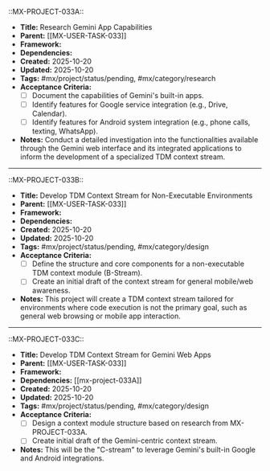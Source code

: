 ::MX-PROJECT-033A::
- **Title:** Research Gemini App Capabilities
- **Parent:** [[MX-USER-TASK-033]]
- **Framework:**
- **Dependencies:**
- **Created:** 2025-10-20
- **Updated:** 2025-10-20
- **Tags:** #mx/project/status/pending, #mx/category/research
- **Acceptance Criteria:**
  - [ ] Document the capabilities of Gemini's built-in apps.
  - [ ] Identify features for Google service integration (e.g., Drive, Calendar).
  - [ ] Identify features for Android system integration (e.g., phone calls, texting, WhatsApp).
- **Notes:** Conduct a detailed investigation into the functionalities available through the Gemini web interface and its integrated applications to inform the development of a specialized TDM context stream.

---

::MX-PROJECT-033B::
- **Title:** Develop TDM Context Stream for Non-Executable Environments
- **Parent:** [[MX-USER-TASK-033]]
- **Framework:**
- **Dependencies:**
- **Created:** 2025-10-20
- **Updated:** 2025-10-20
- **Tags:** #mx/project/status/pending, #mx/category/design
- **Acceptance Criteria:**
  - [ ] Define the structure and core components for a non-executable TDM context module (B-Stream).
  - [ ] Create an initial draft of the context stream for general mobile/web awareness.
- **Notes:** This project will create a TDM context stream tailored for environments where code execution is not the primary goal, such as general web browsing or mobile app interaction.

---

::MX-PROJECT-033C::
- **Title:** Develop TDM Context Stream for Gemini Web Apps
- **Parent:** [[MX-USER-TASK-033]]
- **Framework:**
- **Dependencies:** [[mx-project-033A]]
- **Created:** 2025-10-20
- **Updated:** 2025-10-20
- **Tags:** #mx/project/status/pending, #mx/category/design
- **Acceptance Criteria:**
  - [ ] Design a context module structure based on research from MX-PROJECT-033A.
  - [ ] Create initial draft of the Gemini-centric context stream.
- **Notes:** This will be the "C-stream" to leverage Gemini's built-in Google and Android integrations.